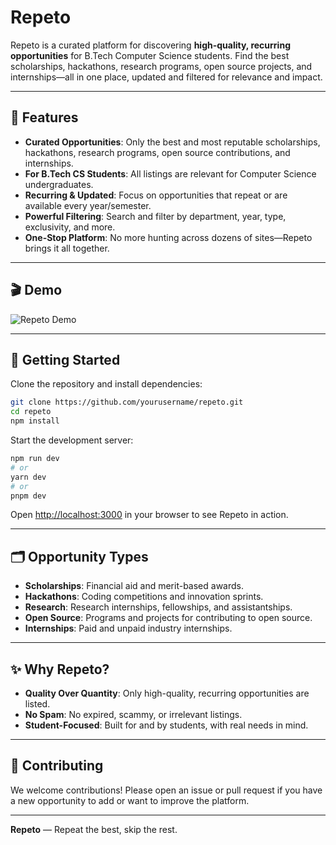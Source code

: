 # Repeto

Repeto is a curated platform for discovering **high-quality, recurring opportunities** for B.Tech Computer Science students. Find the best scholarships, hackathons, research programs, open source projects, and internships—all in one place, updated and filtered for relevance and impact.

---

## 🚀 Features

- **Curated Opportunities**: Only the best and most reputable scholarships, hackathons, research programs, open source contributions, and internships.
- **For B.Tech CS Students**: All listings are relevant for Computer Science undergraduates.
- **Recurring & Updated**: Focus on opportunities that repeat or are available every year/semester.
- **Powerful Filtering**: Search and filter by department, year, type, exclusivity, and more.
- **One-Stop Platform**: No more hunting across dozens of sites—Repeto brings it all together.

---

## 🎬 Demo

![Repeto Demo](./repeto.gif)

---

## 🏁 Getting Started

Clone the repository and install dependencies:

```bash
git clone https://github.com/yourusername/repeto.git
cd repeto
npm install
```

Start the development server:

```bash
npm run dev
# or
yarn dev
# or
pnpm dev
```

Open [http://localhost:3000](http://localhost:3000) in your browser to see Repeto in action.

---

## 🗂️ Opportunity Types

- **Scholarships**: Financial aid and merit-based awards.
- **Hackathons**: Coding competitions and innovation sprints.
- **Research**: Research internships, fellowships, and assistantships.
- **Open Source**: Programs and projects for contributing to open source.
- **Internships**: Paid and unpaid industry internships.

---

## ✨ Why Repeto?

- **Quality Over Quantity**: Only high-quality, recurring opportunities are listed.
- **No Spam**: No expired, scammy, or irrelevant listings.
- **Student-Focused**: Built for and by students, with real needs in mind.

---

## 🤝 Contributing

We welcome contributions! Please open an issue or pull request if you have a new opportunity to add or want to improve the platform.

---

**Repeto** — Repeat the best, skip the rest.
